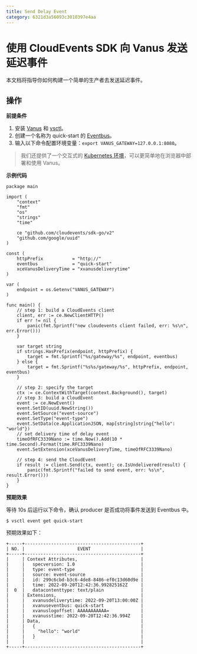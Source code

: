 ```yaml
---
title: Send Delay Event
category: 6321d3a56093c3010397e4aa
---
```


# 使用 CloudEvents SDK 向 Vanus 发送延迟事件

本文档将指导你如何构建一个简单的生产者去发送延迟事件。

## 操作

**前提条件**

1. 安装 [Vanus](https://github.com/linkall-labs/docs/blob/main/user-manual/getting-started/install/k8s(recommended).md) 和 [vsctl](https://github.com/linkall-labs/docs/blob/main/user-manual/how-to/vsctl.md)。
2. 创建一个名称为 quick-start 的 [Eventbus](https://github.com/linkall-labs/docs/blob/main/concepts/eventbus.md)。
3. 输入以下命令配置环境变量：`export VANUS_GATEWAY=127.0.0.1:8080`。

> 我们还提供了一个交互式的 [Kubernetes 环境](https://play.linkall.com/)，可以更简单地在浏览器中部署和使用 Vanus。

**示例代码**

```golang
package main

import (
	"context"
	"fmt"
	"os"
	"strings"
	"time"

	ce "github.com/cloudevents/sdk-go/v2"
	"github.com/google/uuid"
)

const (
	httpPrefix           = "http://"
	eventbus             = "quick-start"
	xceVanusDeliveryTime = "xvanusdeliverytime"
)

var (
	endpoint = os.Getenv("VANUS_GATEWAY")
)

func main() {
	// step 1: build a CloudEvents client
	client, err := ce.NewClientHTTP()
	if err != nil {
		panic(fmt.Sprintf("new cloudevents client failed, err: %s\n", err.Error()))
	}

	var target string
	if strings.HasPrefix(endpoint, httpPrefix) {
		target = fmt.Sprintf("%s/gateway/%s", endpoint, eventbus)
	} else {
		target = fmt.Sprintf("%s%s/gateway/%s", httpPrefix, endpoint, eventbus)
	}

	// step 2: specify the target
	ctx := ce.ContextWithTarget(context.Background(), target)
	// step 3: build a CloudEvent
	event := ce.NewEvent()
	event.SetID(uuid.NewString())
	event.SetSource("event-source")
	event.SetType("event-type")
	event.SetData(ce.ApplicationJSON, map[string]string{"hello": "world"})
	// set delivery time of delay event
	timeOfRFC3339Nano := time.Now().Add(10 * time.Second).Format(time.RFC3339Nano)
	event.SetExtension(xceVanusDeliveryTime, timeOfRFC3339Nano)

	// step 4: send the CloudEvent
	if result := client.Send(ctx, event); ce.IsUndelivered(result) {
		panic(fmt.Sprintf("failed to send event, err: %s\n", result.Error()))
	}
}
```

**预期效果**

等待 10s 后运行以下命令，确认 producer 是否成功将事件发送到 Eventbus 中。
```
$ vsctl event get quick-start
```
预期效果如下：
```
+-----+--------------------------------------------+
| NO. |                    EVENT                   |
+-----+--------------------------------------------+
|     | Context Attributes,                        |
|     |   specversion: 1.0                         |
|     |   type: event-type                         |
|     |   source: event-source                     |
|     |   id: 299c6cbd-b3c6-4de8-8486-ef0c13d60d9e |
|     |   time: 2022-09-20T12:42:36.992825162Z     |
|  0  |   datacontenttype: text/plain              |
|     | Extensions,                                |
|     |   xvanusdeliverytime: 2022-09-20T13:00:00Z |
|     |   xvanuseventbus: quick-start              |
|     |   xvanuslogoffset: AAAAAAAAAAA=            |
|     |   xvanusstime: 2022-09-20T12:42:36.994Z    |
|     | Data,                                      |
|     |   {                                        |
|     |     "hello": "world"                       |
|     |   }                                        |
|     |                                            |
+-----+--------------------------------------------+
```